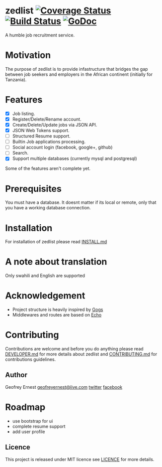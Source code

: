 zedlist [![Coverage Status](https://coveralls.io/repos/gernest/zedlist/badge.svg?branch=master&service=github)](https://coveralls.io/github/gernest/zedlist?branch=master) [![Build Status](https://drone.io/github.com/gernest/zedlist/status.png)](https://drone.io/github.com/gernest/zedlist/latest) [![GoDoc](https://godoc.org/github.com/gernest/zedlist?status.svg)](https://godoc.org/github.com/gernest/zedlist)
========
A humble job recruitment service.

# Motivation
The purpose of zedlist is to provide infastructure that bridges the gap between job seekers and employers in the African continent (initially for Tanzania).

# Features
* [x] Job listing.
* [x] Register/Delete/Rename account.
* [x] Create/Delete/Update jobs via JSON API.
* [x] JSON Web Tokens support.
* [ ] Structured Resume support.
* [ ] Builtin Job applications processing.
* [ ] Social account login (facebook, google+, github)
* [ ] Search.
* [x] Support multiple databases (currently mysql and postgresql) 

Some of the features aren't complete yet.

# Prerequisites

You must have a database. It doesnt matter if its local or remote, only that you have a working database connection.


# Installation

For installation of zedlist please read [INSTALL.md](INSTALL.md)


# A note about translation
Only swahili and English are supported

# Acknowledgement

* Project structure is heavily inspired by [Gogs](https://github.com/gogits/gogs)
* Middlewares and routes are based on [Echo](https://github.com/labstack/echo)


# Contributing

Contributions are welcome and before you do anything please read [DEVELOPER.md](DEVELOPER.md) for more details about zedlist and [CONTRIBUTING.md](CONTRIBUTING.md) for contributions guidelines.

## Author
Geofrey Ernest <geofreyernest@live.com>
[twitter](https://twitter.com/gernesti)
[facebook](https://www.facebook.com/geofrey.ernest.35)



# Roadmap

* use bootstrap for ui
* complete resume support
* add user profile


## Licence
This project is released under MIT licence see [LICENCE](LICENCE) for more details.
